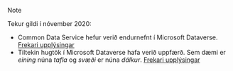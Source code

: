 > [!NOTE]
> Tekur gildi í nóvember 2020:
> - Common Data Service hefur verið endurnefnt í Microsoft Dataverse. [Frekari upplýsingar](https://aka.ms/PAuAppBlog)
> - Tiltekin hugtök í Microsoft Dataverse hafa verið uppfærð. Sem dæmi er *eining* núna *tafla* og *svæði* er núna *dálkur*. [Frekari upplýsingar](/powerapps/maker/data-platform/data-platform-intro)